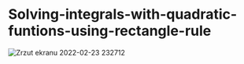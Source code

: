 # Solving-integrals-with-quadratic-funtions-using-rectangle-rule
![Zrzut ekranu 2022-02-23 232712](https://user-images.githubusercontent.com/100306134/155419806-9ef8d358-4bae-4f77-8708-3e2736f5b2a8.png)
